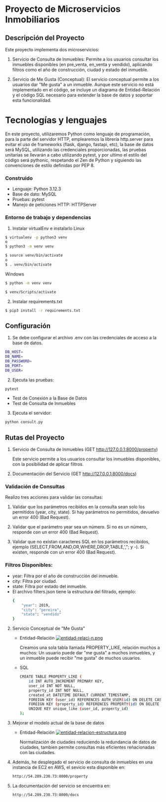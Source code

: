 # Proyecto de Microservicios Inmobiliarios

## Descripción del Proyecto
Este proyecto implementa dos microservicios:

1. Servicio de Consulta de Inmuebles: Permite a los usuarios consultar los inmuebles disponibles (en pre_venta, en_venta y vendido), aplicando filtros como el año de construcción, ciudad y estado del inmueble.

2. Servicio de Me Gusta (Conceptual): El servicio conceptual permite a los usuarios dar "Me gusta" a un inmueble. Aunque este servicio no está implementado en el código, se incluye un diagrama de Entidad-Relación y el código SQL necesario para extender la base de datos y soportar esta funcionalidad.

# **Tecnologías y lenguajes**
En este proyecto, utilizaremos Python como lenguaje de programación, para la parte del servidor HTTP, emplearemos la librería http.server para evitar el uso de frameworks (flask, django, fastapi, etc), la base de datos será MySQL, utilizando las credenciales proporcionadas, las pruebas unitarias se llevarán a cabo utilizando pytest, y por ultimo el estilo del código será pythonic, respetando el Zen de Python y siguiendo las convenciones de estilo definidas por PEP 8.

### Construido
* Lenguaje: Python 3.12.3
* Base de dato: MySQL
* Pruebas: pytest
* Manejo de peticiones HTTP: HTTPServer

### Entorno de trabajo y dependencias

1. Instalar virtualEnv e instalarlo
Linux
```sh
$ virtualenv -p python3 venv
o
$ python3 -m venv venv
```
```sh
$ source venv/bin/activate
o
$ . venv/bin/activate
```
Windows
```sh
$ python -m venv venv
```
```sh
$ venv/Scripts/activate
```
2. Instalar requirements.txt
```sh
$ pip3 install -r requirements.txt
```

## Configuración

1. Se debe configurar el archivo .env con las credenciales de acceso a la base de datos.
```sh
DB_HOST=
DB_NAME=
DB_PASSWORD=
DB_PORT=
DB_USER=
```

2. Ejecuta las pruebas:

```sh
pytest
```

- Test de Conexión a la Base de Datos
- Test de Consulta de Inmuebles

3. Ejecuta el servidor:
```sh
python consult.py
```

## Rutas del Proyecto
1. Servicio de Consulta de Inmuebles (GET http://127.0.0.1:8000/property)

    Este servicio permite a los usuarios consultar los inmuebles disponibles, con la posibilidad de aplicar filtros.

2. Documentación del Servicio (GET http://127.0.0.1:8000/docs)

### Validación de Consultas
Realizo tres acciones para validar las consultas:

1. Validar que los parámetros recibidos en la consulta sean solo los permitidos (year, city, state). Si hay parámetros no permitidos, devuelvo un error 400 (Bad Request).

2. Validar que el parámetro year sea un número. Si no es un número, responde con un error 400 (Bad Request).

3. Validar que no existan caracteres SQL en los parámetros recibidos, ejemplo (SELECT,FROM,AND,OR,WHERE,DROP,TABLE,',"; y -). Si existen, responde con un error 400 (Bad Request).

### Filtros Disponibles:
- year: Filtra por el año de construcción del inmueble.
- city: Filtra por ciudad.
- state: Filtra por estado del inmueble.
- El archivo filters.json tiene la estructura del filtrado, ejemplo:
    ```sh
    {
        "year": 2019,
        "city": "pereira",
        "state": "vendido"
    }
    ```
2. Servicio Conceptual de "Me Gusta"

    - Entidad-Relación
        [![entidad-relaci-n.png](https://i.postimg.cc/NFB55fby/entidad-relaci-n.png)](https://postimg.cc/34fKqhs7)

        Creamos una sola tabla llamada PROPERTY_LIKE, relación muchos a muchos: Un usuario puede dar "me gusta" a muchos inmuebles, y un inmueble puede recibir "me gusta" de muchos usuarios. 

    - SQL
        ```sh
        CREATE TABLE PROPERTY_LIKE (
            id INT AUTO_INCREMENT PRIMARY KEY,
            user_id INT NOT NULL,
            property_id INT NOT NULL,
            created_at DATETIME DEFAULT CURRENT_TIMESTAMP,
            FOREIGN KEY (user_id) REFERENCES AUTH_USER(id) ON DELETE CASCADE,
            FOREIGN KEY (property_id) REFERENCES PROPERTY(id) ON DELETE CASCADE,
            UNIQUE KEY unique_like (user_id, property_id)
        );
        ```
3. Mejorar el modelo actual de la base de datos

    - Entidad-Relación
        [![entidad-relacion-estructura.png](https://i.postimg.cc/1Xm3y75w/entidad-relacion-estructura.png)](https://postimg.cc/YGPH33FC)

        Normalización de ciudades reduciendo la redundancia de datos de ciudades, tambien permite consultas más eficientes reñacionadas con las ciudades.

4. Además, he desplegado el servicio de consulta de inmuebles en una instancia de EC2 en AWS, el sevicio esta disponible en:

    ```sh
    http://54.209.230.73:8000/property
    ```
5. La documentación del servicio se encuentra en:

    ```sh
    http://54.209.230.73:8000/docs
    ```
